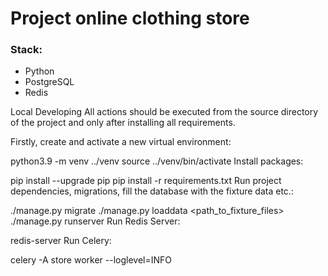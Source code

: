 <h1>Project online clothing store</h1>

<h3>Stack:</h3>
<ul>
<li>Python</li>
<li>PostgreSQL</li>
<li>Redis</li>
</ul>

Local Developing
All actions should be executed from the source directory of the project and only after installing all requirements.

Firstly, create and activate a new virtual environment:

python3.9 -m venv ../venv
source ../venv/bin/activate
Install packages:

pip install --upgrade pip
pip install -r requirements.txt
Run project dependencies, migrations, fill the database with the fixture data etc.:

./manage.py migrate
./manage.py loaddata <path_to_fixture_files>
./manage.py runserver 
Run Redis Server:

redis-server
Run Celery:

celery -A store worker --loglevel=INFO

